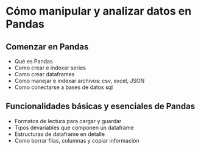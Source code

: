 # Cómo manipular y analizar datos en Pandas 

## Comenzar en Pandas

* Qué es Pandas
* Como crear e indexar series
* Como crear dataframes
* Como manejar e indexar archivos: csv, excel, JSON
* Como conectarse a bases de datos sql

## Funcionalidades básicas y esenciales de Pandas

* Formatos de lectura para cargar y guardar
* Tipos devariables que componen un dataframe
* Estructuras de dataframe en detalle
* Como borrar filas, columnas y copiar información